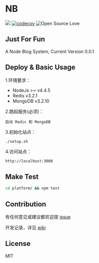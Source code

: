 # NB

![](https://travis-ci.org/huangxutao/NB.svg?branch=master)
[![codecov](https://codecov.io/gh/huangxutao/NB/branch/master/graph/badge.svg)](https://codecov.io/gh/huangxutao/NB)
![Open Source Love](https://badges.frapsoft.com/os/v1/open-source.svg?v=103)

## Just For Fun

A Node Blog System, Current Version 0.0.1

## Deploy & Basic Usage

1.环境要求：

 - NodeJs >= v4.4.5
 - Redis v3.2.1
 - MongoDB v3.2.10

2.跑起服务(必须)：

```
启动 Redis 和 MongoDB
```
3.初始化站点：

```bash
./setup.sh
```

4.访问站点：

```
http://localhost:3000
```
## Make Test

```bash
cd platform/ && npm test
```


## Contribution

有任何意见或建议都欢迎提 [issue](https://github.com/huangxutao/NB/issues)

开发记录，详见 [wiki](https://github.com/huangxutao/NB/wiki)

## License

MIT
